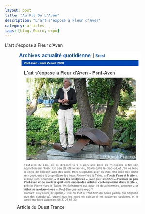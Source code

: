 ```yaml
---
layout: post
title: "Au Fil De L'Aven"
description: "L'art s'expose à Fleur d'Aven"
category: articles
tags: [blog, Guiro, expo]
---
```

L'art s'expose à Fleur d'Aven
<figure>
	<img src="/images/of-fleur-d-aven.jpg">
	<figcaption>Article du Ouest France</figcaption>
</figure>

